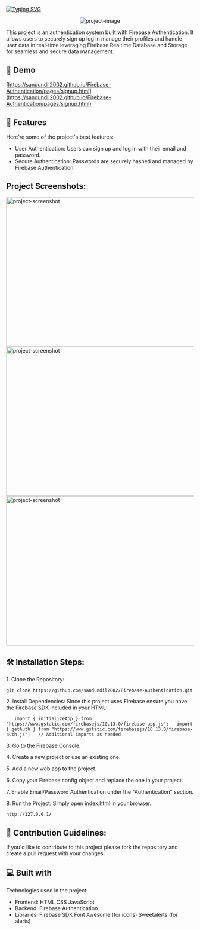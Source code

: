 <a href="https://git.io/typing-svg"><img src="https://readme-typing-svg.herokuapp.com?font=Fira+Code&weight=600&size=50&pause=1000&center=true&vCenter=true&width=835&height=70&lines=Firebase+Authentication" alt="Typing SVG" /></a>

<p align="center"><img src="https://firebasestorage.googleapis.com/v0/b/safe-share-d3d50.appspot.com/o/uploads%2Fsandundil2002_gmail_com%2Ffirebase-auth_20240903T194032928Z_0etmzm.png?alt=media&token=7552072f-f42a-4cbf-8d6a-74ca7a886165" alt="project-image"></p>

<p id="description">This project is an authentication system built with Firebase Authentication. It allows users to securely sign up log in manage their profiles and handle user data in real-time leveraging Firebase Realtime Database and Storage for seamless and secure data management.</p>

<h2>🚀 Demo</h2>

[https://sandundil2002.github.io/Firebase-Authentication/pages/signup.html](https://sandundil2002.github.io/Firebase-Authentication/pages/signup.html)

  
  
<h2>🧐 Features</h2>

Here're some of the project's best features:

*   User Authentication: Users can sign up and log in with their email and password.
*   Secure Authentication: Passwords are securely hashed and managed by Firebase Authentication.

<h2>Project Screenshots:</h2>

<img src="https://firebasestorage.googleapis.com/v0/b/safe-share-d3d50.appspot.com/o/uploads%2Fsandundil2002_gmail_com%2Ff3_20240903T194931353Z_dvfv73.png?alt=media&amp;token=ef40b8bc-24df-4dc2-847f-fc5cae1be5f2" alt="project-screenshot" width="700" height="400/">

<img src="https://firebasestorage.googleapis.com/v0/b/safe-share-d3d50.appspot.com/o/uploads%2Fsandundil2002_gmail_com%2Ff1_20240903T194409829Z_ydvbrh.png?alt=media&amp;token=d7e467f0-599a-4143-afe6-933a65436af0" alt="project-screenshot" width="700" height="400/">

<img src="https://firebasestorage.googleapis.com/v0/b/safe-share-d3d50.appspot.com/o/uploads%2Fsandundil2002_gmail_com%2Ff2_20240903T194447200Z_monllq.png?alt=media&amp;token=982ad488-047b-482a-9334-b0c770603e31" alt="project-screenshot" width="700" height="400/">

<h2>🛠️ Installation Steps:</h2>

<p>1. Clone the Repository:</p>

```
git clone https://github.com/sandundil2002/Firebase-Authentication.git
```

<p>2. Install Dependencies: Since this project uses Firebase ensure you have the Firebase SDK included in your HTML:</p>

```
   import { initializeApp } from "https://www.gstatic.com/firebasejs/10.13.0/firebase-app.js";   import { getAuth } from "https://www.gstatic.com/firebasejs/10.13.0/firebase-auth.js";   // Additional imports as needed 
```

<p>3. Go to the Firebase Console.</p>

<p>4. Create a new project or use an existing one.</p>

<p>5. Add a new web app to the project.</p>

<p>6. Copy your Firebase config object and replace the one in your project.</p>

<p>7. Enable Email/Password Authentication under the "Authentication" section.</p>

<p>8. Run the Project: Simply open index.html in your browser.</p>

```
http://127.0.0.1/
```

<h2>🍰 Contribution Guidelines:</h2>

If you'd like to contribute to this project please fork the repository and create a pull request with your changes.

  
  
<h2>💻 Built with</h2>

Technologies used in the project:

*   Frontend: HTML CSS JavaScript
*   Backend: Firebase Authentication
*   Libraries: Firebase SDK Font Awesome (for icons) Sweetalerts (for alerts)
